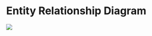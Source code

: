 # Entity Relationship Diagram 
![](https://github.com/Integradora-bis/Proyecto/blob/master/cookie%20diagram.png)
